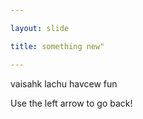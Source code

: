 ```yaml
---

layout: slide

title: something new"

---
```


vaisahk lachu
 havcew fun

Use the left arrow to go back!

